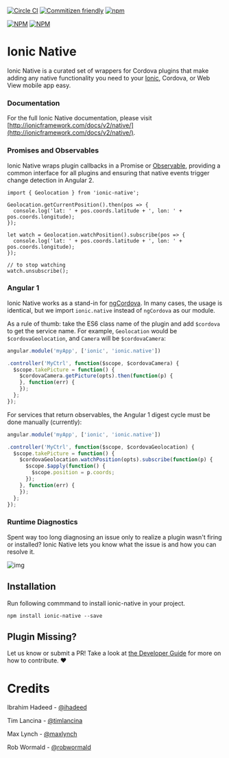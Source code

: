 [![Circle CI](https://circleci.com/gh/driftyco/ionic-native.svg?style=shield)](https://circleci.com/gh/driftyco/ionic-native) [![Commitizen friendly](https://img.shields.io/badge/commitizen-friendly-brightgreen.svg)](http://commitizen.github.io/cz-cli/)
[![npm](https://img.shields.io/npm/l/express.svg)](https://www.npmjs.com/package/ionic-native)

[![NPM](https://nodei.co/npm/ionic-native.png?stars&downloads)](https://nodei.co/npm/ionic-native/)
[![NPM](https://nodei.co/npm-dl/ionic-native.png?months=12&height=3)](https://nodei.co/npm/ionic-native/)

# Ionic Native

Ionic Native is a curated set of wrappers for Cordova plugins that make adding any native functionality you need to your [Ionic](http://ionicframework.com/), Cordova, or Web View mobile app easy.

### Documentation

For the full Ionic Native documentation, please visit [http://ionicframework.com/docs/v2/native/](http://ionicframework.com/docs/v2/native/).

### Promises and Observables

Ionic Native wraps plugin callbacks in a Promise or [Observable](https://gist.github.com/staltz/868e7e9bc2a7b8c1f754), providing a common interface for all plugins and ensuring that native events trigger change detection in Angular 2.

```
import { Geolocation } from 'ionic-native';

Geolocation.getCurrentPosition().then(pos => {
  console.log('lat: ' + pos.coords.latitude + ', lon: ' + pos.coords.longitude);
});

let watch = Geolocation.watchPosition().subscribe(pos => {
  console.log('lat: ' + pos.coords.latitude + ', lon: ' + pos.coords.longitude);
});

// to stop watching
watch.unsubscribe();
```

### Angular 1

Ionic Native works as a stand-in for [ngCordova](http://ngcordova.com/). In many cases, the usage is identical, but we import `ionic.native` instead of `ngCordova` as our module.

As a rule of thumb: take the ES6 class name of the plugin and add `$cordova` to get the service name. For example, `Geolocation` would be `$cordovaGeolocation`, and `Camera` will be `$cordovaCamera`:

```javascript
angular.module('myApp', ['ionic', 'ionic.native'])

.controller('MyCtrl', function($scope, $cordovaCamera) {
  $scope.takePicture = function() {
    $cordovaCamera.getPicture(opts).then(function(p) {
    }, function(err) {
    });
  };
});
```

For services that return observables, the Angular 1 digest cycle must be done manually (currently):

```javascript
angular.module('myApp', ['ionic', 'ionic.native'])

.controller('MyCtrl', function($scope, $cordovaGeolocation) {
  $scope.takePicture = function() {
    $cordovaGeolocation.watchPosition(opts).subscribe(function(p) {
      $scope.$apply(function() {
        $scope.position = p.coords;
      });
    }, function(err) {
    });
  };
});
```

### Runtime Diagnostics

Spent way too long diagnosing an issue only to realize a plugin wasn't firing or installed? Ionic Native lets you know what the issue is and how you can resolve it.

![img](http://ionic-io-assets.s3.amazonaws.com/ionic-native-console.png)

## Installation

Run following commmand to install ionic-native in your project.
```
npm install ionic-native --save
```


## Plugin Missing?
Let us know or submit a PR! Take a look at [the Developer Guide](https://github.com/driftyco/ionic-native/blob/master/DEVELOPER.md) for more on how to contribute. :heart:


# Credits

Ibrahim Hadeed - [@ihadeed](http://github.com/ihadeed)

Tim Lancina - [@timlancina](http://twitter.com/timlancina)

Max Lynch - [@maxlynch](http://twitter.com/maxlynch)

Rob Wormald - [@robwormald](https://twitter.com/robwormald)
